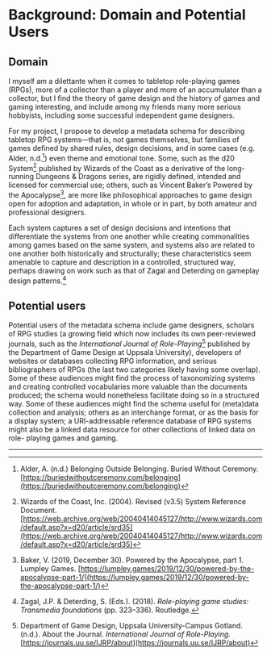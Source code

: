 # Background: Domain and Potential Users

## Domain

I myself am a dilettante when it comes to tabletop role-playing games
(RPGs), more of a collector than a player and more of an accumulator than a
collector, but I find the theory of game design and the history of games
and gaming interesting, and include among my friends many more serious
hobbyists, including some successful independent game designers.

For my project, I propose to develop a metadata schema for describing
tabletop RPG systems—that is, not games themselves, but families of games
defined by shared rules, design decisions, and in some cases (e.g. Alder,
n.d.[^alder-nd]) even theme and emotional tone. Some, such as the d20
System[^wizards-2004] published by Wizards of the Coast as a derivative of
the long-running Dungeons & Dragons series, are rigidly defined, intended
and licensed for commercial use; others, such as Vincent Baker’s Powered by
the Apocalypse[^baker-2019], are more like philosophical approaches to game
design open for adoption and adaptation, in whole or in part, by both
amateur and professional designers.

Each system captures a set of design decisions and intentions that
differentiate the systems from one another while creating commonalities
among games based on the same system, and systems also are related to one
another both historically and structurally; these characteristics seem
amenable to capture and description in a controlled, structured way,
perhaps drawing on work such as that of Zagal and Deterding on gameplay
design patterns.[^zagal-2018]

## Potential users

Potential users of the metadata schema include game designers, scholars of
RPG studies (a growing field which now includes its own peer-reviewed
journals, such as the _International Journal of Role-Playing_[^ijrp-nd]
published by the Department of Game Design at Uppsala University),
developers of websites or databases collecting RPG information, and serious
bibliographers of RPGs (the last two categories likely having some
overlap). Some of these audiences might find the process of taxonomizing
systems and creating controlled vocabularies more valuable than the
documents produced; the schema would nonetheless facilitate doing so in a
structured way. Some of these audiences might find the schema useful for
(meta)data collection and analysis; others as an interchange format, or as
the basis for a display system; a URI-addressable reference database of RPG
systems might also be a linked data resource for other collections of
linked data on role- playing games and gaming.

---

[^alder-nd]: Alder, A. (n.d.) Belonging Outside Belonging. Buried Without Ceremony. [https://buriedwithoutceremony.com/belonging](https://buriedwithoutceremony.com/belonging)

[^wizards-2004]: Wizards of the Coast, Inc. (2004). Revised (v3.5) System Reference
Document. [https://web.archive.org/web/20040414045127/http://www.wizards.com/default.asp?x=d20/article/srd35](https://web.archive.org/web/20040414045127/http://www.wizards.com/default.asp?x=d20/article/srd35)

[^baker-2019]: Baker, V. (2019, December 30). Powered by the Apocalypse, part 1. Lumpley Games. [https://lumpley.games/2019/12/30/powered-by-the-apocalypse-part-1/](https://lumpley.games/2019/12/30/powered-by-the-apocalypse-part-1/)

[^zagal-2018]: Zagal, J.P. & Deterding, S. (Eds.). (2018). _Role-playing game studies: Transmedia foundations_ (pp. 323–336). Routledge.

[^ijrp-nd]: Department of Game Design, Uppsala University-Campus Gotland. (n.d.). About the Journal. _International Journal of Role-Playing._ [https://journals.uu.se/IJRP/about](https://journals.uu.se/IJRP/about)
